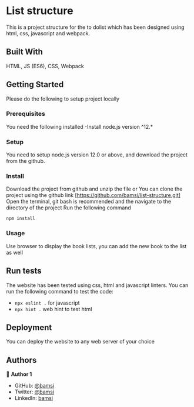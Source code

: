 # List structure

This is a project structure for the to dolist which has been designed using html, css, javascript and webpack.

## Built With

HTML, JS (ES6), CSS, Webpack

## Getting Started

Please do the following to setup project locally

### Prerequisites

You need the following installed
-Install node.js version ^12.\*

### Setup

You need to setup node.js version 12.0 or above, and download the project from the github.

### Install

Download the project from github and unzip the file or You can clone the project using the github link [https://github.com/bamsi/list-structure.git]
Open the terminal, git bash is recommended and the navigate to the directory of the project
Run the following command

`npm install`

### Usage

Use browser to display the book lists, you can add the new book to the list as well

## Run tests

The website has been tested using css, html and javascript linters. You can run the following command to test the code:

- `npx eslint .` for javascript
- `npx hint .` web hint to test html

## Deployment

You can deploy the website to any web server of your choice

## Authors

👤 **Author 1**

- GitHub:
  [@bamsi](https://github.com/bamsi)
- Twitter: [@bamsi](https://twitter.com/haji-bamsi-17327728/)
- LinkedIn: [bamsi](https://linkedin.com/in/bamsi)

